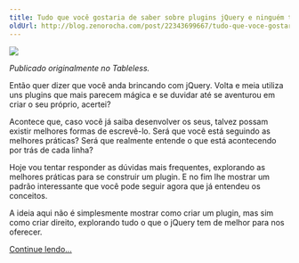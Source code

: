 ```yaml
---
title: Tudo que você gostaria de saber sobre plugins jQuery e ninguém teve paciência de explicar
oldUrl: http://blog.zenorocha.com/post/22343699667/tudo-que-voce-gostaria-de-saber-sobre-plugins-jquery-e
---
```


<p><img src="http://media.tumblr.com/tumblr_m3gwsrFga71qe3219.jpg"/></p>

<p><em>Publicado originalmente no Tableless.</em></p>

<p>Então quer dizer que você anda brincando com jQuery. Volta e meia utiliza uns plugins que mais parecem mágica e se duvidar até se aventurou em criar o seu próprio, acertei?</p>

<p>Acontece que, caso você já saiba desenvolver os seus, talvez possam existir melhores formas de escrevê-lo. Será que você está seguindo as melhores práticas? Será que realmente entende o que está acontecendo por trás de cada linha?</p>

<p>Hoje vou tentar responder as dúvidas mais frequentes, explorando as melhores práticas para se construir um plugin. E no fim lhe mostrar um padrão interessante que você pode seguir agora que já entendeu os conceitos.</p>

<p>A ideia aqui não é simplesmente mostrar como criar um plugin, mas sim como criar direito, explorando tudo o que o jQuery tem de melhor para nos oferecer.</p>

<p><a href="http://tableless.com.br/tudo-que-voce-gostaria-de-saber-sobre-plugins-jquery-e-ninguem-teve-paciencia-de-explicar/" target="_blank">Continue lendo&#8230;</a></p>
